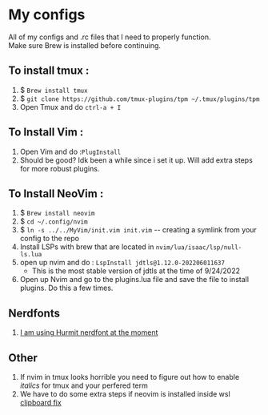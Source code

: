 # My configs
All of my configs and .rc files that I need to properly function.  
Make sure Brew is installed before continuing.  
  
## To install tmux :
1. $ `Brew install tmux`
1. $ `git clone https://github.com/tmux-plugins/tpm ~/.tmux/plugins/tpm`
1. Open Tmux and do `ctrl-a + I`

## To Install Vim :
1. Open Vim and do :`PlugInstall`
1. Should be good? Idk been a while since i set it up. Will add extra steps for more robust plugins.

## To Install NeoVim :
1. $ `Brew install neovim`
1. $ `cd ~/.config/nvim`
1. $ `ln -s ../../MyVim/init.vim init.vim` -- creating a symlink from your config to the repo
1. Install LSPs with brew that are located in `nvim/lua/isaac/lsp/null-ls.lua`
1. open up nvim and do : `LspInstall jdtls@1.12.0-202206011637`
    - This is the most stable version of jdtls at the time of 9/24/2022
1. Open up Nvim and go to the plugins.lua file and save the file to install plugins. Do this a few times.

## Nerdfonts
1. [I am using Hurmit nerdfont at the moment](https://www.programmingfonts.org/#hermit)  
   
## Other
1. If nvim in tmux looks horrible you need to figure out how to enable *italics* for tmux and your perfered term
1. We have to do some extra steps if neovim is installed inside wsl [clipboard fix](https://github.com/neovim/neovim/wiki/FAQ#how-to-use-the-windows-clipboard-from-wsl) 
